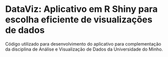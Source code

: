# DataViz: Aplicativo em R Shiny para escolha eficiente de visualizações de dados

Código utilizado para desenvolvimento do aplicativo para complementação da disciplina de Análise e Visualização de Dados da Universidade do Minho.
